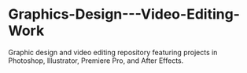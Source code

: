 # Graphics-Design---Video-Editing-Work
Graphic design and video editing repository featuring projects in Photoshop, Illustrator, Premiere Pro, and After Effects.
